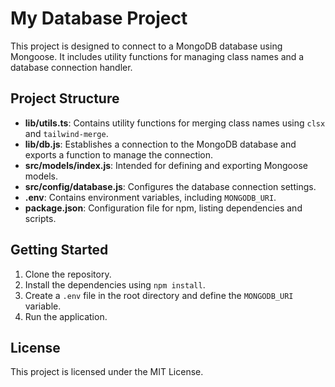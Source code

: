 # My Database Project

This project is designed to connect to a MongoDB database using Mongoose. It includes utility functions for managing class names and a database connection handler.

## Project Structure

- **lib/utils.ts**: Contains utility functions for merging class names using `clsx` and `tailwind-merge`.
- **lib/db.js**: Establishes a connection to the MongoDB database and exports a function to manage the connection.
- **src/models/index.js**: Intended for defining and exporting Mongoose models.
- **src/config/database.js**: Configures the database connection settings.
- **.env**: Contains environment variables, including `MONGODB_URI`.
- **package.json**: Configuration file for npm, listing dependencies and scripts.

## Getting Started

1. Clone the repository.
2. Install the dependencies using `npm install`.
3. Create a `.env` file in the root directory and define the `MONGODB_URI` variable.
4. Run the application.

## License

This project is licensed under the MIT License.